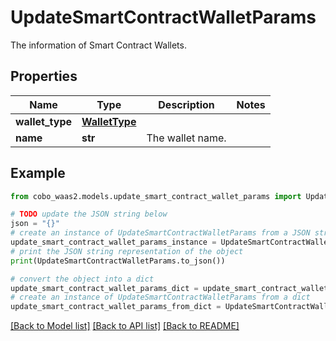 # UpdateSmartContractWalletParams

The information of Smart Contract Wallets.

## Properties

Name | Type | Description | Notes
------------ | ------------- | ------------- | -------------
**wallet_type** | [**WalletType**](WalletType.md) |  | 
**name** | **str** | The wallet name. | 

## Example

```python
from cobo_waas2.models.update_smart_contract_wallet_params import UpdateSmartContractWalletParams

# TODO update the JSON string below
json = "{}"
# create an instance of UpdateSmartContractWalletParams from a JSON string
update_smart_contract_wallet_params_instance = UpdateSmartContractWalletParams.from_json(json)
# print the JSON string representation of the object
print(UpdateSmartContractWalletParams.to_json())

# convert the object into a dict
update_smart_contract_wallet_params_dict = update_smart_contract_wallet_params_instance.to_dict()
# create an instance of UpdateSmartContractWalletParams from a dict
update_smart_contract_wallet_params_from_dict = UpdateSmartContractWalletParams.from_dict(update_smart_contract_wallet_params_dict)
```
[[Back to Model list]](../README.md#documentation-for-models) [[Back to API list]](../README.md#documentation-for-api-endpoints) [[Back to README]](../README.md)



